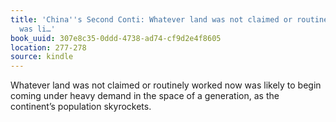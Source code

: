 ```yaml
---
title: 'China''s Second Conti: Whatever land was not claimed or routinely worked now
  was li…'
book_uuid: 307e8c35-0ddd-4738-ad74-cf9d2e4f8605
location: 277-278
source: kindle
---
```


Whatever land was not claimed or routinely worked now was likely to begin coming under heavy demand in the space of a generation, as the continent’s population skyrockets.